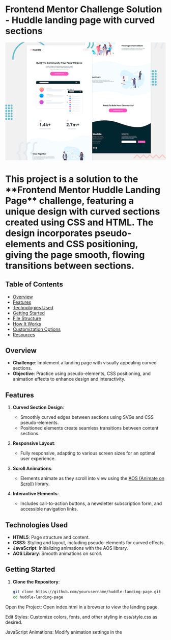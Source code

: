 # Frontend Mentor Challenge Solution - Huddle landing page with curved sections

![Header/intro section for the Huddle landing page with curved sections](./design/desktop-preview.jpg)

<h1>This project is a solution to the **Frontend Mentor Huddle Landing Page** challenge, featuring a unique design with curved sections created using CSS and HTML. The design incorporates pseudo-elements and CSS positioning, giving the page smooth, flowing transitions between sections.</h1>


## Table of Contents
- [Overview](#overview)
- [Features](#features)
- [Technologies Used](#technologies-used)
- [Getting Started](#getting-started)
- [File Structure](#file-structure)
- [How It Works](#how-it-works)
- [Customization Options](#customization-options)
- [Resources](#resources)

## Overview

- **Challenge**: Implement a landing page with visually appealing curved sections.
- **Objective**: Practice using pseudo-elements, CSS positioning, and animation effects to enhance design and interactivity.

## Features

1. **Curved Section Design**:
   - Smoothly curved edges between sections using SVGs and CSS pseudo-elements.
   - Positioned elements create seamless transitions between content sections.

2. **Responsive Layout**:
   - Fully responsive, adapting to various screen sizes for an optimal user experience.

3. **Scroll Animations**:
   - Elements animate as they scroll into view using the [AOS (Animate on Scroll)](https://michalsnik.github.io/aos/) library.

4. **Interactive Elements**:
   - Includes call-to-action buttons, a newsletter subscription form, and accessible navigation links.

## Technologies Used

- **HTML5**: Page structure and content.
- **CSS3**: Styling and layout, including pseudo-elements for curved effects.
- **JavaScript**: Initializing animations with the AOS library.
- **AOS Library**: Smooth animations on scroll.

## Getting Started

1. **Clone the Repository**:
   ```bash
   git clone https://github.com/yourusername/huddle-landing-page.git
   cd huddle-landing-page
Open the Project: Open index.html in a browser to view the landing page.

Edit Styles: Customize colors, fonts, and other styling in css/style.css as desired.

JavaScript Animations: Modify animation settings in the <script> section within index.html.

File Structure
index.html: Main HTML file with page structure and content.
/css/style.css: Stylesheet for layout, animations, and curved sections.
/images/: Folder containing all images and icons used on the page.
How It Works
Curved Sections:

Each section transition is styled with SVGs and pseudo-elements (::before, ::after).
CSS position properties are used to align backgrounds precisely with each section.
AOS Animations:

Scroll animations are added with AOS for a dynamic, engaging experience.
Customization Options
Colors & Fonts:

Adjust colors and fonts in css/style.css for a personalized look.
Animation Speed:

Modify AOS settings in the <script> section for custom animation duration and offset values.
Content:

Update text, images, and links directly in index.html.
Resources
AOS Library Documentation: AOS Library for advanced animations.
Google Fonts: Uses Open Sans and Raleway fonts.
Frontend Mentor Challenge: Huddle Landing Page for design reference.
License
This project is licensed under the MIT License. See the LICENSE file for more details.

Enjoy customizing and deploying your own version of the Huddle Landing Page!
